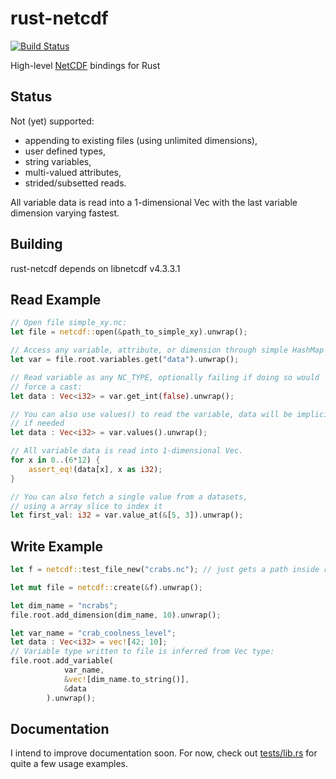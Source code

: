 # rust-netcdf

[![Build Status](https://travis-ci.org/mhiley/rust-netcdf.svg?branch=master)](https://travis-ci.org/mhiley/rust-netcdf)

High-level [NetCDF](http://www.unidata.ucar.edu/software/netcdf/) bindings for Rust

## Status

Not (yet) supported:

* appending to existing files (using unlimited dimensions),
* user defined types,
* string variables,
* multi-valued attributes,
* strided/subsetted reads. 

All variable data is read into a 1-dimensional Vec with the last variable dimension varying fastest.

## Building

rust-netcdf depends on libnetcdf v4.3.3.1

## Read Example

```Rust
// Open file simple_xy.nc:
let file = netcdf::open(&path_to_simple_xy).unwrap();

// Access any variable, attribute, or dimension through simple HashMap's:
let var = file.root.variables.get("data").unwrap();

// Read variable as any NC_TYPE, optionally failing if doing so would
// force a cast:
let data : Vec<i32> = var.get_int(false).unwrap();

// You can also use values() to read the variable, data will be implicitly casted
// if needed
let data : Vec<i32> = var.values().unwrap();

// All variable data is read into 1-dimensional Vec.
for x in 0..(6*12) {
    assert_eq!(data[x], x as i32);
}

// You can also fetch a single value from a datasets,
// using a array slice to index it
let first_val: i32 = var.value_at(&[5, 3]).unwrap();

```

## Write Example

```Rust
let f = netcdf::test_file_new("crabs.nc"); // just gets a path inside repo

let mut file = netcdf::create(&f).unwrap();

let dim_name = "ncrabs";
file.root.add_dimension(dim_name, 10).unwrap();

let var_name = "crab_coolness_level";
let data : Vec<i32> = vec![42; 10];
// Variable type written to file is inferred from Vec type:
file.root.add_variable(
            var_name, 
            &vec![dim_name.to_string()],
            &data
        ).unwrap();
```

## Documentation

I intend to improve documentation soon. For now, check out [tests/lib.rs](https://github.com/mhiley/rust-netcdf/blob/master/tests/lib.rs) for quite a few usage examples.
